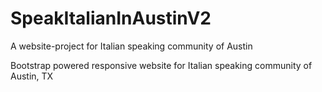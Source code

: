 # SpeakItalianInAustinV2
A website-project for Italian speaking community of Austin

Bootstrap powered responsive website for Italian speaking community of Austin, TX
